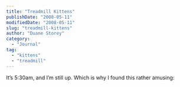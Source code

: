 ```yaml
---
title: "Treadmill Kittens"
publishDate: "2008-05-11"
modifiedDate: "2008-05-11"
slug: "treadmill-kittens"
author: "Duane Storey"
category:
  - "Journal"
tag:
  - "kittens"
  - "treadmill"
---
```


It’s 5:30am, and I’m still up. Which is why I found this rather amusing: